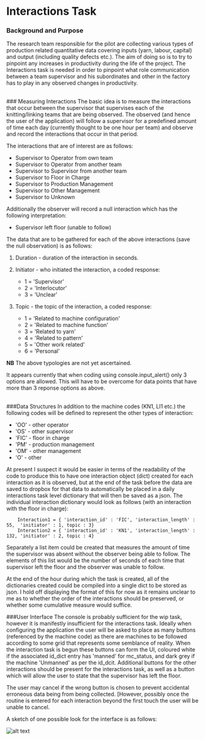 # Interactions Task	

### Background and Purpose
The research team responsible for the pilot are collecting various types of production related quantitative data covering inputs (yarn, labour, capital) and output (including quality defects etc.). The aim of doing so is to try to pinpoint any increases in productivity during the life of the project. The Interactions task is needed in order to pinpoint what role communication between a team supervisor and his subordinates and other in the factory has to play in any observed changes in productivity. 

<br />
### Measuring Interactions
The basic idea is to measure the interactions that occur between the supervisor that supervises each of the knitting/linking teams that are being observed. The observed (and hence the user of the application) will follow a supervisor for a predefined amount of time each day (currently thought to be one hour per team) and observe and record the interactions that occur in that period. 

The interactions that are of interest are as follows:
+ Supervisor to Operator from own team
+ Supervisor to Operator from another team
+ Supervisor to Supervisor from another team
+ Supervisor to Floor in Charge
+ Supervisor to Production Management
+ Supervisor to Other Management
+ Supervisor to Unknown 

Additionally the observer will record a null interaction which has the following interpretation:
+ Supervisor left floor (unable to follow)

The data that are to be gathered for each of the above interactions (save the null observation) is as follows:

1. Duration  - duration of the interaction in seconds.

2. Initiator - who initiated the interaction, a coded response:
	+ 1 = 'Supervisor'
	+ 2 = 'Interlocutor'
	+ 3 = 'Unclear'

3. Topic - the topic of the interaction, a coded response:
 	+ 1 = 'Related to machine configuration'
	+ 2 = 'Related to machine function'
	+ 3 = 'Related to yarn'
	+ 4 = 'Related to pattern'
	+ 5 = 'Other work related'
	+ 6 = 'Personal'

**NB** The above typologies are not yet ascertained. 

It appears currently that when coding using console.input_alert() only 3 options are allowed. This will have to be overcome for data points that have more than 3 reponse options as above. 
	
<br />
###Data Structures
In addition to the machine codes (KN1, LI1 etc.) the following codes will be defined to represent the other types of interaction:

+ 'OO'  -  other operator
+ 'OS'  -  other supervisor
+ 'FIC' -  floor in charge
+ 'PM'  -  production management
+ 'OM'  -  other management
+ 'O'   -  other
	
At present I suspect it would be easier in terms of the readability of the code to produce this to have one interaction object (dict) created for each interaction as it is observed, but at the end of the task before the data are saved to dropbox for that data to automatically be placed in a daily interactions task level dictionary that will then be saved as a json. The individual interaction dictionary would look as follows (with an interaction with the floor in charge):

		Interaction1 = { 'interaction_id' : 'FIC', 'interaction_length' : 55,  'initiator' : 1, topic : 3}
		Interaction2 = { 'interaction_id' : 'KN1', 'interaction_length' : 132, 'initiator' : 2, topic : 4}

	
Separately a list item could be created that measures the amount of time the supervisor was absent without the observer being able to follow. The elements of this list would be the number of seconds of each time that supervisor left the floor and the observer was unable to follow.
	
At the end of the hour during which the task is created, all of the dictionaries created could be compiled into a single dict to be stored as json. I hold off displaying the format of this for now as it remains unclear to me as to whether the order of the interactions should be preserved, or whether some cumulative measure would suffice.


###User Interface
The console is probably sufficient for the wip task, however it is manifestly insufficient for the interactions task. Ideally when configuring the application the user will be asked to place as many buttons (referenced by the machine code) as there are machines to be followed according to some grid that represents some semblance of reality. When the interaction task is begun these buttons can form the UI, coloured white if the associated id_dict entry has 'manned' for mc_status, and dark grey if the machine 'Unmanned' as per the id_dcit. Additional buttons for the other interactions should be present for the interactions task, as well as a button which will allow the user to state that the supervisor has left the floor.

The user may cancel if the wrong button is chosen to prevent accidental erroneous data being from being collected. [However, possibly once the routine is entered for each interaction beyond the first touch the user will be unable to cancel.

A sketch of one possible look for the interface is as follows:

![alt text](http://programtheworld.files.wordpress.com/2014/01/interactions_gui_template.png "UI Template Draft")  